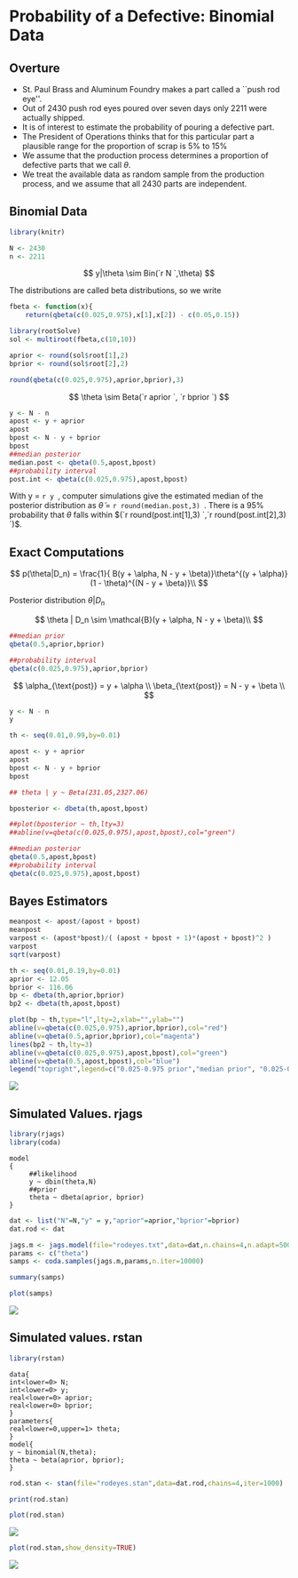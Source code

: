 # Probability of a Defective: Binomial Data
    
## Overture

- St. Paul Brass and Aluminum Foundry makes a part called a ``push rod eye''.
- Out of $2430$ push rod eyes poured over seven days only $2211$ were actually
  shipped.
- It is of interest to estimate the probability of pouring a defective part.
- The President of Operations thinks that for this particular part a 
   plausible range for the proportion of scrap is $5\%$ to $15\%$
- We assume that the production process determines a proportion of defective
   parts that we call $\theta$.
- We treat the available data as random sample from the production process, and we 
     assume that all $2430$ parts are independent.
    
## Binomial Data

``` r 
library(knitr)
```

``` r
N <- 2430
n <- 2211
```

$$
y|\theta \sim Bin(`r N `,\theta)
$$

The distributions are called beta distributions, so we write

``` r 
fbeta <- function(x){
    return(qbeta(c(0.025,0.975),x[1],x[2]) - c(0.05,0.15))

library(rootSolve)
sol <- multiroot(fbeta,c(10,10))

aprior <- round(sol$root[1],2)
bprior <- round(sol$root[2],2)

round(qbeta(c(0.025,0.975),aprior,bprior),3)
```
$$  
\theta \sim Beta(`r aprior `, `r bprior `)
$$

``` r 
y <- N - n
apost <- y + aprior
apost
bpost <- N - y + bprior
bpost
##median posterior
median.post <- qbeta(0.5,apost,bpost)
##probability interval
post.int <- qbeta(c(0.025,0.975),apost,bpost)
``` 

With y = `r y `, computer simulations give the estimated median of the posterior distribution as $\tilde{\theta}$ = `r round(median.post,3) `.
There is a $95\%$ probability that $\theta$ falls within $(`r round(post.int[1],3) `,`r round(post.int[2],3) `)$.

## Exact Computations


$$
  p(\theta|D_n) = \frac{1}{ B(y + \alpha, N - y + \beta)}\theta^{(y + \alpha)}(1 - \theta)^{(N - y + \beta)}\\
$$

Posterior distribution $\theta | D_n$
    
$$
  \theta | D_n \sim \mathcal{B}(y + \alpha, N - y + \beta)\\
$$

    
``` r 
##median prior
qbeta(0.5,aprior,bprior)

##probability interval
qbeta(c(0.025,0.975),aprior,bprior)
```
$$
\alpha_{\text{post}} = y + \alpha \\
\beta_{\text{post}} = N - y + \beta \\
$$

``` r 
y <- N - n
y

th <- seq(0.01,0.99,by=0.01)

apost <- y + aprior
apost
bpost <- N - y + bprior
bpost

## theta | y ~ Beta(231.05,2327.06)

bposterior <- dbeta(th,apost,bpost)

##plot(bposterior ~ th,lty=3)
##abline(v=qbeta(c(0.025,0.975),apost,bpost),col="green")

##median posterior
qbeta(0.5,apost,bpost)
##probability interval
qbeta(c(0.025,0.975),apost,bpost)
```

## Bayes Estimators

``` r
meanpost <- apost/(apost + bpost)
meanpost
varpost <- (apost*bpost)/( (apost + bpost + 1)*(apost + bpost)^2 )
varpost
sqrt(varpost)
```


``` r 
th <- seq(0.01,0.19,by=0.01)
aprior <- 12.05
bprior <- 116.06
bp <- dbeta(th,aprior,bprior)
bp2 <- dbeta(th,apost,bpost)
```

```r 
plot(bp ~ th,type="l",lty=2,xlab="",ylab="")
abline(v=qbeta(c(0.025,0.975),aprior,bprior),col="red")
abline(v=qbeta(0.5,aprior,bprior),col="magenta")
lines(bp2 ~ th,lty=3)
abline(v=qbeta(c(0.025,0.975),apost,bpost),col="green")
abline(v=qbeta(0.5,apost,bpost),col="blue")
legend("topright",legend=c("0.025-0.975 prior","median prior", "0.025-0.975 posterior","median post","prior","posterior"),col=c("red","magenta","green","blue","black","black"),lty=c(1,1,1,1,1,3,2),cex=0.5)
```

![](images/bayesianest.png)

## Simulated Values. rjags

``` r
library(rjags)
library(coda)
```

````{verbatim}
model
{
     ##likelihood
     y ~ dbin(theta,N)
     ##prior
     theta ~ dbeta(aprior, bprior)
}
````

``` r
dat <- list("N"=N,"y" = y,"aprior"=aprior,"bprior"=bprior)
dat.rod <- dat
```

``` r
jags.m <- jags.model(file="rodeyes.txt",data=dat,n.chains=4,n.adapt=500)
params <- c("theta")
samps <- coda.samples(jags.m,params,n.iter=10000)
```

``` r
summary(samps)
```

``` r
plot(samps)
```

![](images/rjags.png)

## Simulated values. rstan


```r 
library(rstan)
```

````{verbatim}
data{
int<lower=0> N;
int<lower=0> y;
real<lower=0> aprior;
real<lower=0> bprior;
}
parameters{
real<lower=0,upper=1> theta;
}
model{
y ~ binomial(N,theta);
theta ~ beta(aprior, bprior);
}
````

```r 
rod.stan <- stan(file="rodeyes.stan",data=dat.rod,chains=4,iter=1000)
```

```r
print(rod.stan)
```

```r 
plot(rod.stan)
```
![](images/stan1.png)

```r 
plot(rod.stan,show_density=TRUE)
```

![](images/stan2.png)
